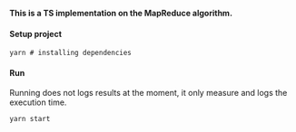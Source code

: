 **This is a TS implementation on the MapReduce algorithm.**

#### Setup project

```shell
yarn # installing dependencies
```

#### Run

Running does not logs results at the moment, it only measure and logs the execution time.

```shell
yarn start
```
